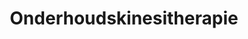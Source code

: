 ---
title: "Onderhoudskinesitherapie"
featured_image: "/images/specialisaties/onderhoudskinesitherapie.png"
weight: 10
---